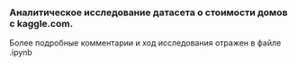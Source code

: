 ### Аналитическое исследование датасета о стоимости домов с kaggle.com. 

Более подробные комментарии и ход исследования отражен в файле .ipynb

